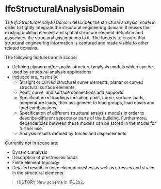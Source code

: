 IfcStructuralAnalysisDomain
===========================

The _IfcStructuralAnalysisDomain_ describes the structural analysis model in order to tightly integrate the structural engineering domain. It reuses the existing building element and spatial structure element definition and associates the structural assumptions to it. The focus is to ensure that structural engineering information is captured and made visible to other related domains.

The following features are in scope:

* Defining planar and/or spatial structural analysis models which can be used by structural analysis applications.
* Included are, basically:
    *  Straight or curved structural curve elements, planar or curved structural surface elements.
    *  Point, curve, and surface connections and supports.
    *  Specification of loadings including point, curve, surface loads, temperature loads, their assignment to load groups, load cases and load combinations.
    *  Specification of different structural analysis models in order to describe different aspects or parts of the building. Furthermore, dependencies between these models can be stored in the model for further use.
    *  Analysis results defined by forces and displacements.

Currently not in scope are:

* Dynamic analysis
*  Description of prestressed loads
*  Finite element topology
*  Detailed results in finite element meshes as well as stresses and strains in the structural elements.

> HISTORY  New schema in IFC2x2.
